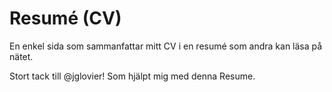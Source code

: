 # Resumé (CV)
En enkel sida som sammanfattar mitt CV i en resumé som andra kan läsa på nätet. 


Stort tack till @jglovier!
Som hjälpt mig med denna Resume. 
